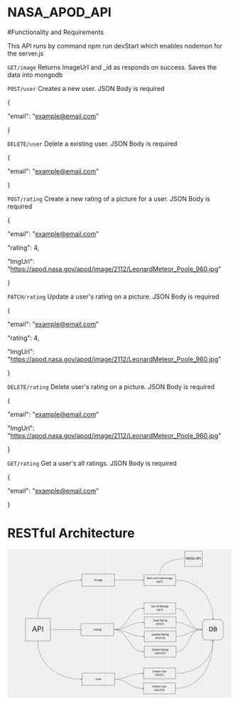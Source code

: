 # NASA_APOD_API

#Functionality and Requirements 

This API runs by command npm run devStart which enables nodemon for the server.js

`GET/image` Returns ImageUrl and _id as responds on success. Saves the data into mongodb 

`POST/user` Creates a new user. JSON Body is required 

{

  "email": "example@email.com"
  
}


`DELETE/user` Delete a existing user. JSON Body is required

{

  "email": "example@email.com"
  
}


`POST/rating` Create a new rating of a picture for a user. JSON Body is required

{

  "email": "example@email.com"
  
  "rating": 4,
  
  "ImgUrl": "https://apod.nasa.gov/apod/image/2112/LeonardMeteor_Poole_960.jpg"
  
}


`PATCH/rating` Update a user's rating on a picture.  JSON Body is required

{

  "email": "example@email.com"
  
  "rating": 4,
  
  "ImgUrl": "https://apod.nasa.gov/apod/image/2112/LeonardMeteor_Poole_960.jpg"
  
}


`DELETE/rating` Delete user's rating on a picture. JSON Body is required

{

  "email": "example@email.com"
  
  "ImgUrl": "https://apod.nasa.gov/apod/image/2112/LeonardMeteor_Poole_960.jpg"
  
}


`GET/rating` Get a user's all ratings. JSON Body is required

{

  "email": "example@email.com"
  
}

# RESTful Architecture
![alt text](https://github.com/timothyglee94/NASA_APOD_API/blob/main/Screen%20Shot%202021-12-20%20at%205.22.57%20PM.png)
